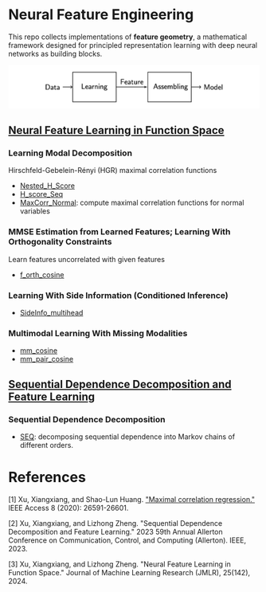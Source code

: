 # Neural Feature Engineering

This repo collects implementations of **feature geometry**, a mathematical framework designed for principled representation learning with deep neural networks as building blocks.

![Fig1](https://github.com/XiangxiangXu/NFE/blob/main/fig1.png)

## [Neural Feature Learning in Function Space](https://www.jmlr.org/papers/v25/23-1202.html)

### Learning Modal Decomposition 
Hirschfeld-Gebelein-Rényi (HGR) maximal correlation functions
- [Nested_H_Score](https://github.com/XiangxiangXu/NFE/blob/main/Nested_H_Score.ipynb)
- [H_score_Seq](https://github.com/XiangxiangXu/NFE/blob/main/H_score_Seq.ipynb)
- [MaxCorr_Normal](https://github.com/XiangxiangXu/NFE/blob/main/MaxCorr_Normal.ipynb): compute maximal correlation functions for normal variables

### MMSE Estimation from Learned Features; Learning With Orthogonality Constraints
Learn features uncorrelated with given features 
- [f_orth_cosine](https://github.com/XiangxiangXu/NFE/blob/main/f_orth_cosine.ipynb)

### Learning With Side Information (Conditioned Inference)
- [SideInfo_multihead](https://github.com/XiangxiangXu/NFE/blob/main/SideInfo_multihead.ipynb)
  
### Multimodal Learning With Missing Modalities
- [mm_cosine](https://github.com/XiangxiangXu/NFE/blob/main/mm_cosine.ipynb)
- [mm_pair_cosine](https://github.com/XiangxiangXu/NFE/blob/main/mm_pair_cosine.ipynb)


## [Sequential Dependence Decomposition and Feature Learning](https://ieeexplore.ieee.org/document/10313384) 
### Sequential Dependence Decomposition 
- [SEQ](https://github.com/XiangxiangXu/NFE/blob/main/SEQ.ipynb): decomposing sequential dependence into Markov chains of different orders.

# References 
[1] Xu, Xiangxiang, and Shao-Lun Huang. ["Maximal correlation regression."](https://github.com/XiangxiangXu/MCR) IEEE Access 8 (2020): 26591-26601.

[2] Xu, Xiangxiang, and Lizhong Zheng. "Sequential Dependence Decomposition and Feature Learning." 2023 59th Annual Allerton Conference on Communication, Control, and Computing (Allerton). IEEE, 2023.

[3] Xu, Xiangxiang, and Lizhong Zheng. "Neural Feature Learning in Function Space." Journal of Machine Learning Research (JMLR), 25(142), 2024.
